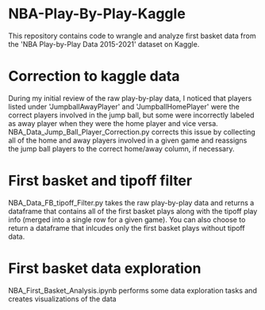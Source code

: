 # NBA-Play-By-Play-Kaggle
This repository contains code to wrangle and analyze first basket data from the 'NBA Play-by-Play Data 2015-2021' dataset on Kaggle.

# Correction to kaggle data
During my initial review of the raw play-by-play data, I noticed that players listed under 'JumpballAwayPlayer' and 'JumpballHomePlayer'
were the correct players involved in the jump ball, but some were incorrectly labeled as away player when they were the home player
and vice versa. NBA_Data_Jump_Ball_Player_Correction.py corrects this issue by collecting all of the home and away players involved
in a given game and reassigns the jump ball players to the correct home/away column, if necessary.

# First basket and tipoff filter
NBA_Data_FB_tipoff_Filter.py takes the raw play-by-play data and returns a dataframe that contains all of the first basket plays along with
the tipoff play info (merged into a single row for a given game). You can also choose to return a dataframe that inlcudes only the first basket plays
without tipoff data.

# First basket data exploration
NBA_First_Basket_Analysis.ipynb performs some data exploration tasks and creates visualizations of the data

